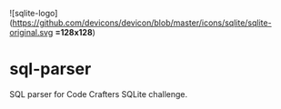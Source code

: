 ![sqlite-logo](https://github.com/devicons/devicon/blob/master/icons/sqlite/sqlite-original.svg **=128x128**)

# sql-parser
SQL parser for Code Crafters SQLite challenge.
